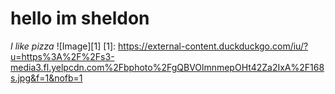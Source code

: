 # hello im sheldon
*I like pizza*
![Image][1]
[1]: https://external-content.duckduckgo.com/iu/?u=https%3A%2F%2Fs3-media3.fl.yelpcdn.com%2Fbphoto%2FgQBVOlmnmepOHt42Za2IxA%2F168s.jpg&f=1&nofb=1
